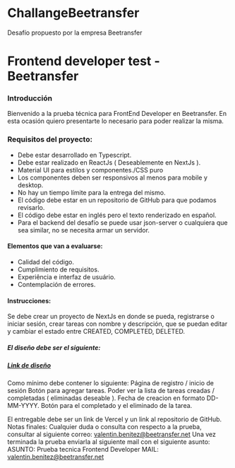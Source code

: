 # ChallangeBeetransfer
Desafío propuesto por la empresa Beetransfer


<h1>Frontend developer test - Beetransfer</h1>
<h3>Introducción</h3>
Bienvenido a la prueba técnica para FrontEnd Developer en Beetransfer. En esta ocasión quiero presentarte lo necesario para poder realizar la misma.
<h3>Requisitos del proyecto:</h3>
<ul>
<li>Debe estar desarrollado en Typescript.</li>
<li>Debe estar realizado en ReactJs ( Deseablemente en NextJs ).</li>
<li>Material UI para estilos y componentes./CSS puro</li>
<li>Los componentes deben ser responsivos al menos para mobile y desktop.</li>
<li>No hay un tiempo límite para la entrega del mismo.</li>
<li>El código debe estar en un repositorio de GitHub para que podamos revisarlo.</li>
<li>El código debe estar en inglés pero el texto renderizado en español.</li>
<li>Para el backend del desafío se puede usar json-server o cualquiera que sea similar, no se necesita armar un servidor.</li>

</ul>
<h4>Elementos que van a evaluarse:</h4>
<ul>
<li>Calidad del código.</li>
<li>Cumplimiento de requisitos.</li>
<li>Experiência e interfaz de usuário.</li>
<li>Contemplación de errores.</li>
</ul>

<h4>Instrucciones:</h4>
Se debe crear un proyecto de NextJs en donde se pueda, registrarse o iniciar sesión, crear tareas con nombre y descripción, que se puedan editar y cambiar el estado entre CREATED, COMPLETED, DELETED. 

<h5>El diseño debe ser el siguiente:</h5>
<a href="https://www.figma.com/file/h1lXIDQVX1BDDSGi02TIZK/Frontend-technical-test?node-id=0%3A1&t=C0lmMfmDy3W8A60t-1"><h5>Link de diseño</h5><a>

Como mínimo debe contener lo siguiente:
Página de registro / inicio de sesión
Botón para agregar tareas.
Poder ver la lista de tareas creadas / completadas ( eliminadas deseable ).
Fecha de creacion en formato DD-MM-YYYY.
Botón para el completado y el eliminado de la tarea.

El entregable debe ser un link de Vercel y un link al repositorio de GitHub.
Notas finales:
Cualquier duda o consulta con respecto a la prueba, consultar al siguiente correo: valentin.benitez@beetransfer.net
Una vez terminada la prueba enviarla al siguiente mail con el siguiente asunto:
ASUNTO: Prueba tecnica Frontend Developer
MAIL: valentin.benitez@beetransfer.net

